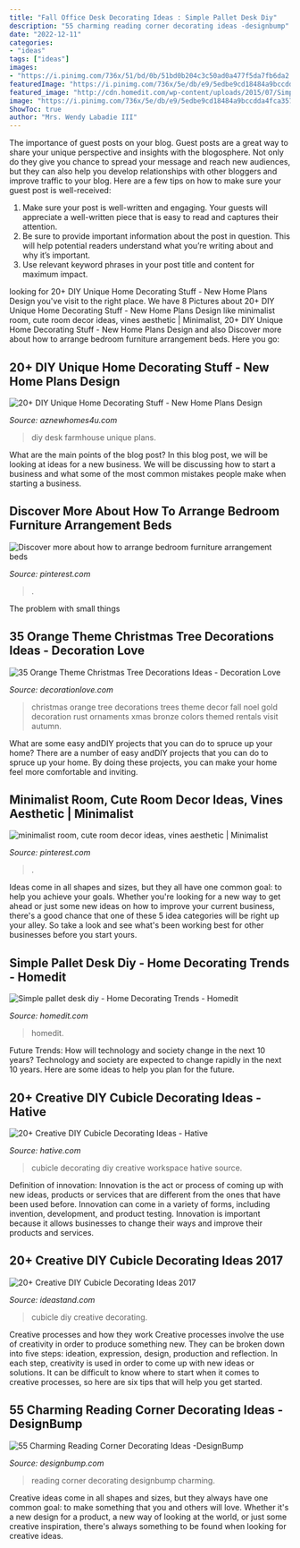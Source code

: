 ```yaml
---
title: "Fall Office Desk Decorating Ideas : Simple Pallet Desk Diy"
description: "55 charming reading corner decorating ideas -designbump"
date: "2022-12-11"
categories:
- "ideas"
tags: ["ideas"]
images:
- "https://i.pinimg.com/736x/51/bd/0b/51bd0b204c3c50ad0a477f5da7fb6da2.jpg"
featuredImage: "https://i.pinimg.com/736x/5e/db/e9/5edbe9cd18484a9bccdda4fca357ad40.jpg"
featured_image: "http://cdn.homedit.com/wp-content/uploads/2015/07/Simple-pallet-desk-diy-576x1024.jpg"
image: "https://i.pinimg.com/736x/5e/db/e9/5edbe9cd18484a9bccdda4fca357ad40.jpg"
ShowToc: true
author: "Mrs. Wendy Labadie III"
---
```



The importance of guest posts on your blog.
Guest posts are a great way to share your unique perspective and insights with the blogosphere. Not only do they give you chance to spread your message and reach new audiences, but they can also help you develop relationships with other bloggers and improve traffic to your blog. Here are a few tips on how to make sure your guest post is well-received: 
1. Make sure your post is well-written and engaging. Your guests will appreciate a well-written piece that is easy to read and captures their attention. 
2. Be sure to provide important information about the post in question. This will help potential readers understand what you’re writing about and why it’s important. 
3. Use relevant keyword phrases in your post title and content for maximum impact.

	

		
looking for 20+ DIY Unique Home Decorating Stuff - New Home Plans Design you've visit to the right place. We have 8 Pictures about 20+ DIY Unique Home Decorating Stuff - New Home Plans Design like minimalist room, cute room decor ideas, vines aesthetic | Minimalist, 20+ DIY Unique Home Decorating Stuff - New Home Plans Design and also Discover more about how to arrange bedroom furniture arrangement beds. Here you go:
		
    
## 20+ DIY Unique Home Decorating Stuff - New Home Plans Design

<img loading=lazy src="http://www.aznewhomes4u.com/wp-content/uploads/2017/04/DIY-Farmhouse-Desk-Design-Ideas.jpg" onerror="this.onerror=null;this.src='https://tse3.mm.bing.net/th?id=OIP.ad9lffAxgFNQucxmDCgs4gHaJ3&amp;pid=15.1';" alt="20+ DIY Unique Home Decorating Stuff - New Home Plans Design">

_Source: aznewhomes4u.com_

>diy desk farmhouse unique plans. 

	

What are the main points of the blog post?
In this blog post, we will be looking at ideas for a new business. We will be discussing how to start a business and what some of the most common mistakes people make when starting a business.

    
## Discover More About How To Arrange Bedroom Furniture Arrangement Beds

<img loading=lazy src="https://i.pinimg.com/736x/51/bd/0b/51bd0b204c3c50ad0a477f5da7fb6da2.jpg" onerror="this.onerror=null;this.src='https://tse4.mm.bing.net/th?id=OIP.ykqKMDxyvDyHMVr1X7dsogHaLH&amp;pid=15.1';" alt="Discover more about how to arrange bedroom furniture arrangement beds">

_Source: pinterest.com_

>. 

	

The problem with small things
 

    
## 35 Orange Theme Christmas Tree Decorations Ideas - Decoration Love

<img loading=lazy src="http://www.decorationlove.com/wp-content/uploads/2016/10/Orange-Christmas-Tree.jpg" onerror="this.onerror=null;this.src='https://tse4.mm.bing.net/th?id=OIP.rr2-chwdQEt8aNvyFMEZ-wHaJ4&amp;pid=15.1';" alt="35 Orange Theme Christmas Tree Decorations Ideas - Decoration Love">

_Source: decorationlove.com_

>christmas orange tree decorations trees theme decor fall noel gold decoration rust ornaments xmas bronze colors themed rentals visit autumn. 

	

What are some easy andDIY projects that you can do to spruce up your home?
There are a number of easy andDIY projects that you can do to spruce up your home. By doing these projects, you can make your home feel more comfortable and inviting.

    
## Minimalist Room, Cute Room Decor Ideas, Vines Aesthetic | Minimalist

<img loading=lazy src="https://i.pinimg.com/736x/5e/db/e9/5edbe9cd18484a9bccdda4fca357ad40.jpg" onerror="this.onerror=null;this.src='https://tse3.mm.bing.net/th?id=OIP.BFt7OCktTWHonPfbvPjvQAHaJ3&amp;pid=15.1';" alt="minimalist room, cute room decor ideas, vines aesthetic | Minimalist">

_Source: pinterest.com_

>. 

	

Ideas come in all shapes and sizes, but they all have one common goal: to help you achieve your goals. Whether you're looking for a new way to get ahead or just some new ideas on how to improve your current business, there's a good chance that one of these 5 idea categories will be right up your alley. So take a look and see what's been working best for other businesses before you start yours.

    
## Simple Pallet Desk Diy - Home Decorating Trends - Homedit

<img loading=lazy src="http://cdn.homedit.com/wp-content/uploads/2015/07/Simple-pallet-desk-diy-576x1024.jpg" onerror="this.onerror=null;this.src='https://tse3.mm.bing.net/th?id=OIP.BQAgc8e1eiB6eD7xSNoOBgHaNK&amp;pid=15.1';" alt="Simple pallet desk diy - Home Decorating Trends - Homedit">

_Source: homedit.com_

>homedit. 

	

Future Trends: How will technology and society change in the next 10 years?
Technology and society are expected to change rapidly in the next 10 years. Here are some ideas to help you plan for the future.

    
## 20+ Creative DIY Cubicle Decorating Ideas - Hative

<img loading=lazy src="https://hative.com/wp-content/uploads/2014/06/cubicle-decorating-ideas/5-cubicle-decorating-ideas.jpg" onerror="this.onerror=null;this.src='https://tse1.mm.bing.net/th?id=OIP.kN64pKn6kPcVyFxPZPLnNAHaJ4&amp;pid=15.1';" alt="20+ Creative DIY Cubicle Decorating Ideas - Hative">

_Source: hative.com_

>cubicle decorating diy creative workspace hative source. 

	

Definition of innovation:
Innovation is the act or process of coming up with new ideas, products or services that are different from the ones that have been used before. Innovation can come in a variety of forms, including invention, development, and product testing. Innovation is important because it allows businesses to change their ways and improve their products and services.

    
## 20+ Creative DIY Cubicle Decorating Ideas 2017

<img loading=lazy src="https://ideastand.com/wp-content/uploads/2014/06/cubicle-decorating-ideas/4-cubicle-decorating-ideas.jpg" onerror="this.onerror=null;this.src='https://tse3.mm.bing.net/th?id=OIP.VHOx8lixeW7JpfU3SP7vlgHaJ4&amp;pid=15.1';" alt="20+ Creative DIY Cubicle Decorating Ideas 2017">

_Source: ideastand.com_

>cubicle diy creative decorating. 

	

Creative processes and how they work
Creative processes involve the use of creativity in order to produce something new. They can be broken down into five steps: ideation, expression, design, production and reflection. In each step, creativity is used in order to come up with new ideas or solutions. It can be difficult to know where to start when it comes to creative processes, so here are six tips that will help you get started.

    
## 55 Charming Reading Corner Decorating Ideas -DesignBump

<img loading=lazy src="https://cdn.designbump.com/wp-content/uploads/2015/11/reading-corner-nook22.jpg" onerror="this.onerror=null;this.src='https://tse4.mm.bing.net/th?id=OIP.tLGY7aJv86MNIoTHpz4ocQHaKN&amp;pid=15.1';" alt="55 Charming Reading Corner Decorating Ideas -DesignBump">

_Source: designbump.com_

>reading corner decorating designbump charming. 

	

Creative ideas come in all shapes and sizes, but they always have one common goal: to make something that you and others will love. Whether it's a new design for a product, a new way of looking at the world, or just some creative inspiration, there's always something to be found when looking for creative ideas.

